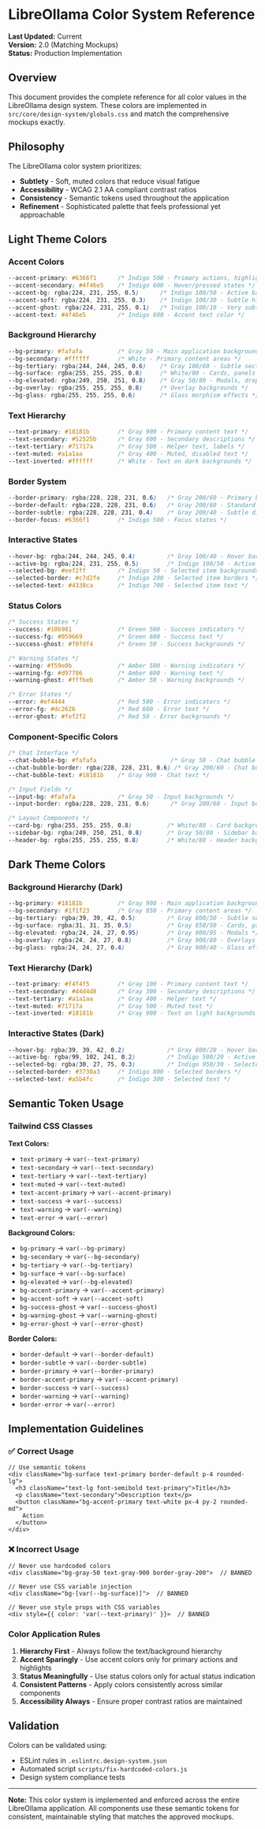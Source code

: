 # LibreOllama Color System Reference

**Last Updated:** Current  
**Version:** 2.0 (Matching Mockups)  
**Status:** Production Implementation

## Overview

This document provides the complete reference for all color values in the LibreOllama design system. These colors are implemented in `src/core/design-system/globals.css` and match the comprehensive mockups exactly.

## Philosophy

The LibreOllama color system prioritizes:
- **Subtlety** - Soft, muted colors that reduce visual fatigue
- **Accessibility** - WCAG 2.1 AA compliant contrast ratios
- **Consistency** - Semantic tokens used throughout the application
- **Refinement** - Sophisticated palette that feels professional yet approachable

## Light Theme Colors

### Accent Colors
```css
--accent-primary: #6366f1      /* Indigo 500 - Primary actions, highlights */
--accent-secondary: #4f46e5    /* Indigo 600 - Hover/pressed states */
--accent-bg: rgba(224, 231, 255, 0.5)      /* Indigo 100/50 - Active backgrounds */
--accent-soft: rgba(224, 231, 255, 0.3)    /* Indigo 100/30 - Subtle highlights */
--accent-ghost: rgba(224, 231, 255, 0.1)   /* Indigo 100/10 - Very subtle */
--accent-text: #4f46e5         /* Indigo 600 - Accent text color */
```

### Background Hierarchy
```css
--bg-primary: #fafafa          /* Gray 50 - Main application background */
--bg-secondary: #ffffff        /* White - Primary content areas */
--bg-tertiary: rgba(244, 244, 245, 0.6)    /* Gray 100/60 - Subtle sections */
--bg-surface: rgba(255, 255, 255, 0.8)     /* White/80 - Cards, panels */
--bg-elevated: rgba(249, 250, 251, 0.8)    /* Gray 50/80 - Modals, dropdowns */
--bg-overlay: rgba(255, 255, 255, 0.8)     /* Overlay backgrounds */
--bg-glass: rgba(255, 255, 255, 0.6)       /* Glass morphism effects */
```

### Text Hierarchy
```css
--text-primary: #18181b        /* Gray 900 - Primary content text */
--text-secondary: #52525b      /* Gray 600 - Secondary descriptions */
--text-tertiary: #71717a       /* Gray 500 - Helper text, labels */
--text-muted: #a1a1aa          /* Gray 400 - Muted, disabled text */
--text-inverted: #ffffff       /* White - Text on dark backgrounds */
```

### Border System
```css
--border-primary: rgba(228, 228, 231, 0.6)   /* Gray 200/60 - Primary borders */
--border-default: rgba(228, 228, 231, 0.6)   /* Gray 200/60 - Standard borders */
--border-subtle: rgba(228, 228, 231, 0.4)    /* Gray 200/40 - Subtle dividers */
--border-focus: #6366f1        /* Indigo 500 - Focus states */
```

### Interactive States
```css
--hover-bg: rgba(244, 244, 245, 0.4)         /* Gray 100/40 - Hover backgrounds */
--active-bg: rgba(224, 231, 255, 0.5)        /* Indigo 100/50 - Active states */
--selected-bg: #eef2ff         /* Indigo 50 - Selected item backgrounds */
--selected-border: #c7d2fe     /* Indigo 200 - Selected item borders */
--selected-text: #4338ca       /* Indigo 700 - Selected item text */
```

### Status Colors
```css
/* Success States */
--success: #10b981             /* Green 500 - Success indicators */
--success-fg: #059669          /* Green 600 - Success text */
--success-ghost: #f0fdf4       /* Green 50 - Success backgrounds */

/* Warning States */
--warning: #f59e0b             /* Amber 500 - Warning indicators */
--warning-fg: #d97706          /* Amber 600 - Warning text */
--warning-ghost: #fffbeb       /* Amber 50 - Warning backgrounds */

/* Error States */
--error: #ef4444               /* Red 500 - Error indicators */
--error-fg: #dc2626            /* Red 600 - Error text */
--error-ghost: #fef2f2         /* Red 50 - Error backgrounds */
```

### Component-Specific Colors
```css
/* Chat Interface */
--chat-bubble-bg: #fafafa                     /* Gray 50 - Chat bubble backgrounds */
--chat-bubble-border: rgba(228, 228, 231, 0.6) /* Gray 200/60 - Chat bubble borders */
--chat-bubble-text: #18181b    /* Gray 900 - Chat text */

/* Input Fields */
--input-bg: #fafafa            /* Gray 50 - Input backgrounds */
--input-border: rgba(228, 228, 231, 0.6)      /* Gray 200/60 - Input borders */

/* Layout Components */
--card-bg: rgba(255, 255, 255, 0.8)          /* White/80 - Card backgrounds */
--sidebar-bg: rgba(249, 250, 251, 0.8)       /* Gray 50/80 - Sidebar backgrounds */
--header-bg: rgba(255, 255, 255, 0.8)        /* White/80 - Header backgrounds */
```

## Dark Theme Colors

### Background Hierarchy (Dark)
```css
--bg-primary: #18181b          /* Gray 900 - Main application background */
--bg-secondary: #1f1f23        /* Gray 850 - Primary content areas */
--bg-tertiary: rgba(39, 39, 42, 0.5)         /* Gray 800/50 - Subtle sections */
--bg-surface: rgba(31, 31, 35, 0.5)          /* Gray 850/50 - Cards, panels */
--bg-elevated: rgba(24, 24, 27, 0.95)        /* Gray 900/95 - Modals */
--bg-overlay: rgba(24, 24, 27, 0.8)          /* Gray 900/80 - Overlays */
--bg-glass: rgba(24, 24, 27, 0.4)            /* Gray 900/40 - Glass effects */
```

### Text Hierarchy (Dark)
```css
--text-primary: #f4f4f5        /* Gray 100 - Primary content text */
--text-secondary: #d4d4d8      /* Gray 300 - Secondary descriptions */
--text-tertiary: #a1a1aa       /* Gray 400 - Helper text */
--text-muted: #71717a          /* Gray 500 - Muted text */
--text-inverted: #18181b       /* Gray 900 - Text on light backgrounds */
```

### Interactive States (Dark)
```css
--hover-bg: rgba(39, 39, 42, 0.2)            /* Gray 800/20 - Hover backgrounds */
--active-bg: rgba(99, 102, 241, 0.2)         /* Indigo 500/20 - Active states */
--selected-bg: rgba(30, 27, 75, 0.3)         /* Indigo 950/30 - Selected backgrounds */
--selected-border: #3730a3     /* Indigo 800 - Selected borders */
--selected-text: #a5b4fc       /* Indigo 300 - Selected text */
```

## Semantic Token Usage

### Tailwind CSS Classes

**Text Colors:**
- `text-primary` → `var(--text-primary)`
- `text-secondary` → `var(--text-secondary)`
- `text-tertiary` → `var(--text-tertiary)`
- `text-muted` → `var(--text-muted)`
- `text-accent-primary` → `var(--accent-primary)`
- `text-success` → `var(--success)`
- `text-warning` → `var(--warning)`
- `text-error` → `var(--error)`

**Background Colors:**
- `bg-primary` → `var(--bg-primary)`
- `bg-secondary` → `var(--bg-secondary)`
- `bg-tertiary` → `var(--bg-tertiary)`
- `bg-surface` → `var(--bg-surface)`
- `bg-elevated` → `var(--bg-elevated)`
- `bg-accent-primary` → `var(--accent-primary)`
- `bg-accent-soft` → `var(--accent-soft)`
- `bg-success-ghost` → `var(--success-ghost)`
- `bg-warning-ghost` → `var(--warning-ghost)`
- `bg-error-ghost` → `var(--error-ghost)`

**Border Colors:**
- `border-default` → `var(--border-default)`
- `border-subtle` → `var(--border-subtle)`
- `border-primary` → `var(--border-primary)`
- `border-accent-primary` → `var(--accent-primary)`
- `border-success` → `var(--success)`
- `border-warning` → `var(--warning)`
- `border-error` → `var(--error)`

## Implementation Guidelines

### ✅ Correct Usage
```tsx
// Use semantic tokens
<div className="bg-surface text-primary border-default p-4 rounded-lg">
  <h3 className="text-lg font-semibold text-primary">Title</h3>
  <p className="text-secondary">Description text</p>
  <button className="bg-accent-primary text-white px-4 py-2 rounded-md">
    Action
  </button>
</div>
```

### ❌ Incorrect Usage
```tsx
// Never use hardcoded colors
<div className="bg-gray-50 text-gray-900 border-gray-200">  // BANNED

// Never use CSS variable injection
<div className="bg-[var(--bg-surface)]">  // BANNED

// Never use style props with CSS variables
<div style={{ color: 'var(--text-primary)' }}>  // BANNED
```

### Color Application Rules

1. **Hierarchy First** - Always follow the text/background hierarchy
2. **Accent Sparingly** - Use accent colors only for primary actions and highlights
3. **Status Meaningfully** - Use status colors only for actual status indication
4. **Consistent Patterns** - Apply colors consistently across similar components
5. **Accessibility Always** - Ensure proper contrast ratios are maintained

## Validation

Colors can be validated using:
- ESLint rules in `.eslintrc.design-system.json`
- Automated script `scripts/fix-hardcoded-colors.js`
- Design system compliance tests

---

**Note:** This color system is implemented and enforced across the entire LibreOllama application. All components use these semantic tokens for consistent, maintainable styling that matches the approved mockups. 